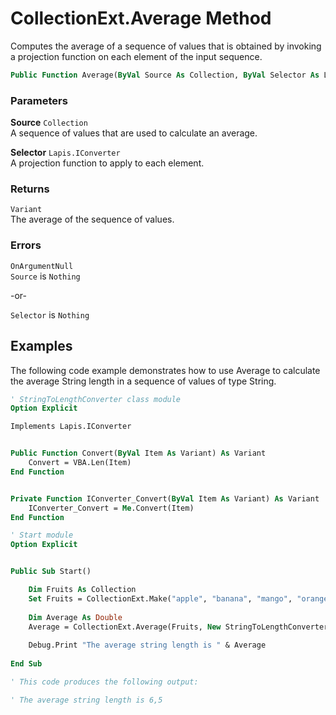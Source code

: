# CollectionExt.Average Method

Computes the average of a sequence of values that is obtained by invoking a projection function on each element of the input sequence.

```vb
Public Function Average(ByVal Source As Collection, ByVal Selector As Lapis.IConverter) As Variant
```

### Parameters

**Source** `Collection` <br>
A sequence of values that are used to calculate an average.

**Selector** `Lapis.IConverter` <br>
A projection function to apply to each element.

### Returns

`Variant` <br>
The average of the sequence of values.

### Errors

`OnArgumentNull` <br>
`Source` is `Nothing`

-or-

`Selector` is `Nothing`

## Examples

The following code example demonstrates how to use Average to calculate the average String length in a sequence of values of type String.

```vb
' StringToLengthConverter class module
Option Explicit

Implements Lapis.IConverter


Public Function Convert(ByVal Item As Variant) As Variant
    Convert = VBA.Len(Item)
End Function


Private Function IConverter_Convert(ByVal Item As Variant) As Variant
    IConverter_Convert = Me.Convert(Item)
End Function
```

```vb
' Start module
Option Explicit


Public Sub Start()

    Dim Fruits As Collection
    Set Fruits = CollectionExt.Make("apple", "banana", "mango", "orange", "passionfruit", "grape")
    
    Dim Average As Double
    Average = CollectionExt.Average(Fruits, New StringToLengthConverter)
    
    Debug.Print "The average string length is " & Average
    
End Sub

' This code produces the following output:

' The average string length is 6,5
```

